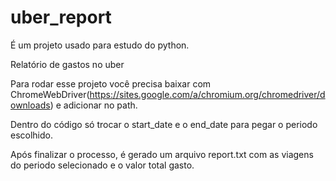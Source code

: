 # uber_report

É um projeto usado para estudo do python.

Relatório de gastos no uber

Para rodar esse projeto você precisa baixar com ChromeWebDriver(https://sites.google.com/a/chromium.org/chromedriver/downloads)
e adicionar no path.

Dentro do código só trocar o start_date e o end_date para pegar o periodo escolhido.

Após finalizar o processo, é gerado um arquivo report.txt com as viagens do periodo selecionado e o valor total gasto.

